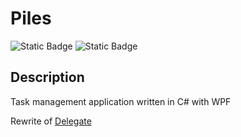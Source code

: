 # Piles
![Static Badge](https://img.shields.io/badge/.net-9.0.103-steelblue?style=plastic&color=dodgerblue)
![Static Badge](https://img.shields.io/badge/csharp-13-steelblue?style=plastic&color=lightcoral)

## Description
Task management application written in C# with WPF

Rewrite of [Delegate](https://github.com/ircjwin/Delegate)
